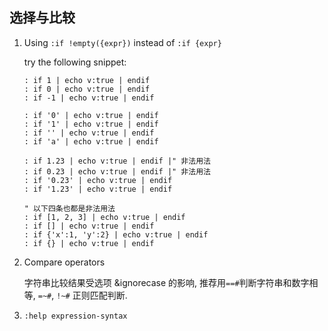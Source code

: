 选择与比较
-----

1. Using `:if !empty({expr})` instead of `:if {expr}`

    try the following snippet:
    ``` vim
    : if 1 | echo v:true | endif
    : if 0 | echo v:true | endif
    : if -1 | echo v:true | endif

    : if '0' | echo v:true | endif
    : if '1' | echo v:true | endif
    : if '' | echo v:true | endif
    : if 'a' | echo v:true | endif

    : if 1.23 | echo v:true | endif |" 非法用法
    : if 0.23 | echo v:true | endif |" 非法用法
    : if '0.23' | echo v:true | endif
    : if '1.23' | echo v:true | endif

    " 以下四条也都是非法用法
    : if [1, 2, 3] | echo v:true | endif
    : if [] | echo v:true | endif
    : if {'x':1, 'y':2} | echo v:true | endif
    : if {} | echo v:true | endif
    ```
3. Compare operators

    字符串比较结果受选项 &ignorecase 的影响, 推荐用`==#`判断字符串和数字相等, `=~#`, `!~#` 正则匹配判断.
4. `:help expression-syntax`

